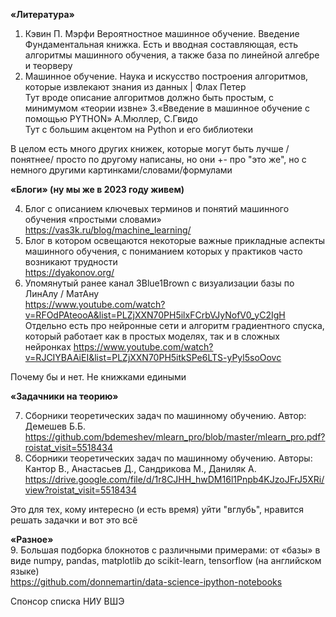 **«Литература»** <br />
1. Кэвин П. Мэрфи Вероятностное машинное обучение. Введение <br />
 Фундаментальная книжка. Есть и вводная составляющая, есть алгоритмы машинного обучения, а также база по линейной алгебре и теорверу
2. Машинное обучение. Наука и искусство построения алгоритмов, которые извлекают знания из данных | Флах Петер <br />
 Тут вроде описание алгоритмов должно быть простым, с минимумом «теории извне»
3.«Введение в машинное обучение с помощью PYTHON» А.Мюллер, С.Гвидо <br />
 Тут с большим акцентом на Python и его библиотеки<br />

В целом есть много других книжек, которые могут быть лучше / понятнее/ просто по другому написаны, но они +- про "это же", но с немного другими картинками/словами/формулами

**«Блоги» (ну мы же в 2023 году живем)** <br />

4. Блог с описанием ключевых терминов и понятий машинного обучения «простыми словами» <br />
https://vas3k.ru/blog/machine_learning/<br />
5. Блог в котором освещаются некоторые важные прикладные аспекты машинного обучения, с пониманием которых у практиков часто возникают трудности <br />
https://dyakonov.org/<br />
6. Упомянутый ранее канал 3Blue1Brown с визуализации базы по ЛинАлу / МатАну <br />
https://www.youtube.com/watch?v=RFOdPAteooA&list=PLZjXXN70PH5ilxFCrbVJyNofV0_yC2IgH <br />
 Отдельно есть про нейронные сети и алгоритм градиентного спуска, который работает как в простых моделях, так и в сложных нейронках 
 https://www.youtube.com/watch?v=RJCIYBAAiEI&list=PLZjXXN70PH5itkSPe6LTS-yPyl5soOovc <br />

Почему бы и нет. Не книжками едиными


**«Задачники на теорию»** <br />

7. Сборники теоретических задач по машинному обучению. Автор: Демешев Б.Б. <br />
https://github.com/bdemeshev/mlearn_pro/blob/master/mlearn_pro.pdf?roistat_visit=5518434<br />
8. Сборники теоретических задач по машинному обучению. Авторы: Кантор В., Анастасьев Д., Сандрикова М., Даниляк А. <br />
https://drive.google.com/file/d/1r8CJHH_hwDM16l1Pnpb4KJzoJFrJ5XRi/view?roistat_visit=5518434<br />

Это для тех, кому интересно (и есть время) уйти "вглубь", нравится решать задачки и вот это всё

**«Разное»** <br />
9. Большая подборка блокнотов с различными примерами: 
от «базы» в виде numpy, pandas, matplotlib до scikit-learn, tensorflow (на английском языке)<br />
 https://github.com/donnemartin/data-science-ipython-notebooks


Спонсор списка НИУ ВШЭ

